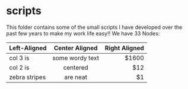 scripts
=======

This folder contains some of the small scripts I have developed over the past few years to make my work life easy!! 
We have 33 Nodes:

| Left-Aligned  | Center Aligned  | Right Aligned |
| :------------ |:---------------:| -----:|
| col 3 is      | some wordy text | $1600 |
| col 2 is      | centered        |   $12 |
| zebra stripes | are neat        |    $1 |

